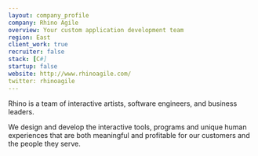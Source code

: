 ```yaml
---
layout: company_profile
company: Rhino Agile
overview: Your custom application development team
region: East
client_work: true
recruiter: false
stack: [C#]
startup: false
website: http://www.rhinoagile.com/
twitter: rhinoagile
---
```


Rhino is a team of interactive artists, software engineers, and business leaders.

We design and develop the interactive tools, programs and unique human experiences that are both meaningful and profitable for our customers and the people they serve.